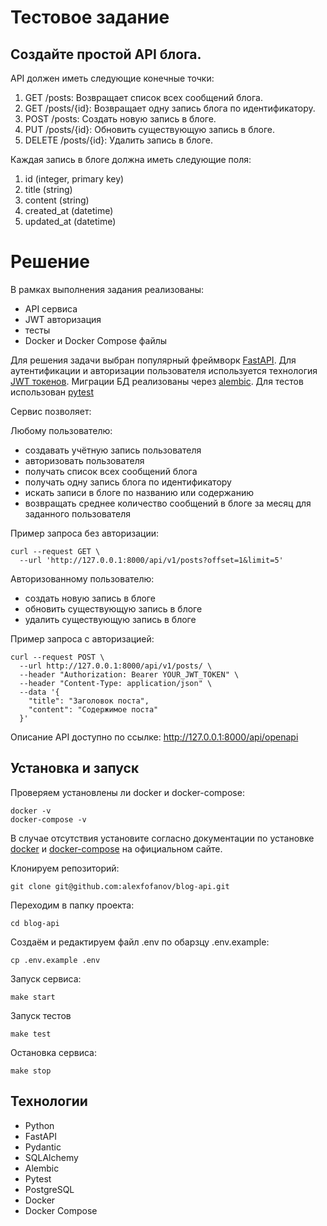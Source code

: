 # Тестовое задание
## Создайте простой API блога.

API должен иметь следующие конечные точки:

1. GET /posts: Возвращает список всех сообщений блога.
2. GET /posts/{id}: Возвращает одну запись блога по идентификатору.
3. POST /posts: Создать новую запись в блоге.
4. PUT /posts/{id}: Обновить существующую запись в блоге.
5. DELETE /posts/{id}: Удалить запись в блоге.

Каждая запись в блоге должна иметь следующие поля:
1. id (integer, primary key)
2. title (string)
3. content (string)
4. created_at (datetime)
5. updated_at (datetime)

# Решение
В рамках выполнения задания реализованы:
- API сервиса
- JWT авторизация
- тесты
- Docker и Docker Compose файлы

Для решения задачи выбран популярный фреймворк [FastAPI](https://fastapi.tiangolo.com/).
Для аутентификации и авторизации пользователя используется технология [JWT токенов](https://ru.wikipedia.org/wiki/JSON_Web_Token).
Миграции БД реализованы через [alembic](https://alembic.sqlalchemy.org/en/latest/index.html).
Для тестов использован [pytest](https://docs.pytest.org/en/stable/)

Сервис позволяет:

Любому пользователю: 
- создавать учётную запись пользователя
- авторизовать пользователя
- получать список всех сообщений блога
- получать одну запись блога по идентификатору
- искать записи в блоге по названию или содержанию
- возвращать среднее количество сообщений в блоге за месяц для заданного пользователя

Пример запроса без авторизации:
```
curl --request GET \
  --url 'http://127.0.0.1:8000/api/v1/posts?offset=1&limit=5'
```

Авторизованному пользователю:
- создать новую запись в блоге
- обновить существующую запись в блоге
- удалить существующую запись в блоге

Пример запроса с авторизацией:
```
curl --request POST \
  --url http://127.0.0.1:8000/api/v1/posts/ \
  --header "Authorization: Bearer YOUR_JWT_TOKEN" \
  --header "Content-Type: application/json" \
  --data '{
    "title": "Заголовок поста",
    "content": "Содержимое поста"
  }'
```

Описание API доступно по ссылке: http://127.0.0.1:8000/api/openapi

## Установка и запуск
Проверяем установлены ли docker и docker-compose:
```
docker -v
docker-compose -v
```
В случае отсутствия установите согласно документации по установке [docker](https://docs.docker.com/engine/install/) и [docker-compose](https://docs.docker.com/compose/install/) на официальном сайте.

Клонируем репозиторий:
```
git clone git@github.com:alexfofanov/blog-api.git
```
Переходим в папку проекта:
```
cd blog-api
```
Создаём и редактируем файл .env по обарзцу .env.example:
```
cp .env.example .env
```
Запуск сервиса:
```
make start
```
Запуск тестов
```
make test
```
Остановка сервиса: 
```
make stop
```
## Технологии
- Python
- FastAPI
- Pydantic
- SQLAlchemy
- Alembic
- Pytest
- PostgreSQL
- Docker
- Docker Compose